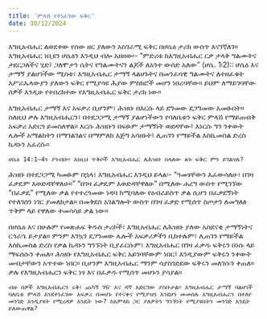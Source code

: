 ```yaml
---
title: 'ምላሽ የተነፈገው ፍቅር'
date: 30/12/2024
---
```


እግዚአብሔር ለወደቀው የሰው ዘር ያለውን አስገራሚ ፍቅር በሆሴዕ ታሪክ ውስጥ እናገኛለን። እግዚአብሔር ነቢዩን ሆሴዕን እንዲህ ብሎ አዘዘው፡- “ምድሪቱ ከእግዚአብሔር ርቃ ታላቅ ግልሙትና ታደርጋለችና ሂድ፤ ጋለሞታን ሴትና የግልሙትናን ልጆች ለአንተ ውሰድ አለው” (ሆሴ. 1፡2):: ሆሴዕ እና ታማኝ ያልሆነችው ሚስቱ፣ እግዚአብሔር ታማኝ ላልሆኑትና በመንፈሳዊ ግልሙትና ለተዘፈቁት እሥራኤላውያን ያለውን ፍቅር የሚያሳዩ ሕያው ምስክሮች መሆን ነበረባቸው። ይህም ለማይገባቸው ሰዎች እንዲሁ የተበረከተው የእግዚአብሔር ፍቅር ታሪክ ነው።

እግዚአብሔር ታማኝ እና አፍቃሪ ቢሆንም፣ ሕዝቡ በእርሱ ላይ ደግመው ደጋግመው አመፁበት። ስለዚህ ቃሉ እግዚአብሔርን፣ በተደጋጋሚ ታማኝ ያልሆነችውን የባለቤቱን ፍቅር ምላሽ የማይጠብቅ አፍቃሪ አድርጎ ይመስለዋል። እርሱ ሕዝቡን በፍፁም ታማኝነት ወደዳቸው፤ እነርሱ ግን ንቀውት ሌሎች አማልክትን በማገልገልና በማምለክ እጅግ አሳዘኑት፤ ሊጠገን የማይችል እስኪመስል ድረስ ኪዳኑን አፈረሱ።

`ሆሴዕ 14:1–4ን ያንብቡ። እነዚህ ጥቅሶች እግዚአብሔር ለሕዝቡ ስላለው ጽኑ ፍቅር ምን ይገልፃሉ?`

ሕዝቡ በተደጋጋሚ ካመፁም በኋላ፣ እግዚአብሔር እንዲህ ይላል፡- “ዓመፃቸውን እፈውሳለሁ፣ በገዛ ፈቃዴም እወድዳቸዋለሁ።” “በገዛ ፈቃዴም እወድዳቸዋለሁ” በሚለው ሐረግ ውስጥ የሚገኘው “በፈቃዴ” የሚለው ቃል የተተረጎመው ነዳባ ከሚባለው የዕብራይስጥ ቃል ሲሆን በፈቃደኝነት የተለገሰን ነገር ያመለክታል። በመቅደስ አገልግሎት ውስጥ በገዛ ፈቃድ የሚሰጥ ስጦታን ለመግለፅ ጥቅም ላይ የዋለው ተመሳሳይ ቃል ነው።

በሆሴዕ እና በሁሉም የመጽሐፍ ቅዱስ ታሪኮች፣ እግዚአብሔር ለሕዝቡ ያለው አስደናቂ ታማኝነትና ርኅራኄ ይታያል። ምንም እንኳን ደጋግመው ሌሎች አፍቃሪዎችን ቢከተሉም፣ ሊጠገን የማይችል እስኪመስል ድረስ የቃል ኪዳኑን ግንኙነት ቢያፈርሱም፣ እግዚአብሔር በገዛ ፈቃዱ ፍቅሩን በነሱ ላይ ማፍሰሱን ቀጠለ። ሕዝቡ የእግዚአብሔር ፍቅር አይገባቸውም ነበር፤ እንዲያውም ፍቅሩን ንቀውት መብታቸውን አጥተው ነበር። ቢሆንም እግዚአብሔር ማንም ሳያስገድደው ፍቅሩን መለገሱን ቀጠለ። ቃሉ የእግዚአብሔርን ፍቅር ነፃ እና በፈቃዱ የሚሰጥ መሆኑን ያሳያል።

`ብዙ ሰዎች እግዚአብሔርን ሩቅ፣ ጨካኝ ገዥ እና ዳኛ አድርገው ያስቡታል። እግዚአብሔር ታማኝ ባልሆነች ባለቤቱ ምላሽ እንደተነፈገው አፍቃሪ በመሆኑ የተናቀና የሚያዝን እንደሆነ መመሰሉ እግዚአብሔርን በተለየ መንገድ እንዲያዩት የሚረዳዎ እንዴት ነው? ከአምላክ ጋር ያለዎትን ግንኙነት የሚያዩበትን መንገድ እንዴት ይለውጠዋል?`